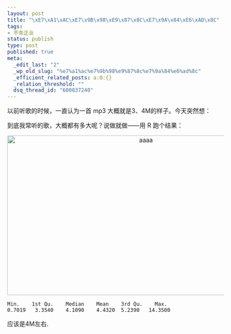 ```yaml
--- 
layout: post
title: "\xE7\xA1\xAC\xE7\x9B\x98\xE9\x87\x8C\xE7\x9A\x84\xE6\xAD\x8C"
tags: 
- 不务正业
status: publish
type: post
published: true
meta: 
  _edit_last: "2"
  _wp_old_slug: "%e7%a1%ac%e7%9b%98%e9%87%8c%e7%9a%84%e6%ad%8c"
  _efficient_related_posts: a:0:{}
  _relation_threshold: ""
  dsq_thread_id: "600837240"
---
```

以前听歌的时候，一直认为一首 mp3 大概就是3、4M的样子。今天突然想：

到底我常听的歌，大概都有多大呢？说做就做——用 R 跑个结果：
<p style="text-align: center;"><a href="http://axqpza.bay.livefilestore.com/y1p_cEJXOvMhbOOdi-LNgkNjZdiHJIu0_k2OV6Ctw9TyTRfCLBLTwMq6N7JU3Hxxl5VIJJLE9IwGTma4WEB9SUfOw?PARTNER=WRITER"><img class="aligncenter" style="border: 0pt none; display: inline;" title="aaaa" src="http://axqpza.bay.livefilestore.com/y1pzxbAiLvoWgQzxtv6R_vUihYujt1LP5kUKWNRhR1ov7NYszlx39G7Yvyx05JlMFROG2szu-dHebgJ0WJq4nZXSA?PARTNER=WRITER" border="0" alt="aaaa" width="630" height="371" /></a></p>

    Min.    1st Qu.    Median    Mean    3rd Qu.    Max.
    0.7019   3.3540    4.1090    4.4320  5.2390   14.3500

应该是4M左右.
